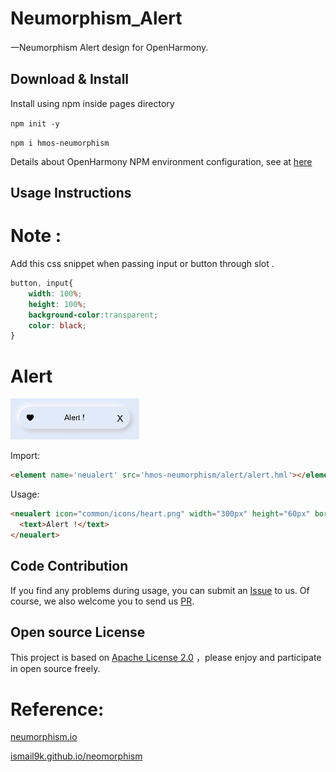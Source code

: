 # Neumorphism_Alert
一Neumorphism Alert design for OpenHarmony.

## Download & Install

Install using npm inside pages directory

```npm init -y```

```npm i hmos-neumorphism ```

Details about OpenHarmony NPM environment configuration, see at [here](https://gitee.com/openharmony-tpc/docs/blob/master/OpenHarmony_npm_usage.md)

## Usage Instructions
# Note :

Add this css snippet when passing input or button through slot .

```css
button, input{
    width: 100%;
    height: 100%;
    background-color:transparent;
    color: black;
}
```


# Alert

<img src="sample_images/alert.png" width="" height="">

Import:
```html
<element name='neualert' src='hmos-neumorphism/alert/alert.hml'></element>
```

Usage:
```html
<neualert icon="common/icons/heart.png" width="300px" height="60px" border="40px" >
  <text>Alert !</text>
</neualert>
```

## Code Contribution
If you find any problems during usage, you can submit an [Issue](https://gitee.com/openharmony-sig/Alert/issues) to us. Of course, we also welcome you to send us [PR](https://gitee.com/openharmony-sig/Alert/pulls).

## Open source License
This project is based on [Apache License 2.0](https://gitee.com/openharmony-sig/Alert/blob/master/LICENSE.txt) ，please enjoy and participate in open source freely.

# Reference:

<a href="https://neumorphism.io/">neumorphism.io</a>

<a href="https://ismail9k.github.io/neomorphism/">ismail9k.github.io/neomorphism</a>
